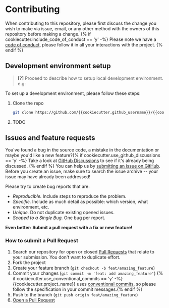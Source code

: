 # Contributing

When contributing to this repository, please first discuss the change you wish to make via issue, email, or any other method with the owners of this repository before making a change.
{% if cookiecutter.include_code_of_conduct == 'y' -%}
Please note we have a [code of conduct](CODE_OF_CONDUCT.md), please follow it in all your interactions with the project.
{% endif %}
## Development environment setup

> **[?]**
> Proceed to describe how to setup local development environment.
> e.g:

To set up a development environment, please follow these steps:

1. Clone the repo

   ```sh
   git clone https://github.com/{{cookiecutter.github_username}}/{{cookiecutter.repo_slug}}
   ```

2. TODO

## Issues and feature requests

You've found a bug in the source code, a mistake in the documentation or maybe you'd like a new feature?{% if cookiecutter.use_github_discussions == 'y' -%} Take a look at [GitHub Discussions](https://github.com/{{cookiecutter.github_username}}/{{cookiecutter.repo_slug}}/discussions) to see if it's already being discussed. {% endif %} You can help us by [submitting an issue on GitHub](https://github.com/{{cookiecutter.github_username}}/{{cookiecutter.repo_slug}}/issues). Before you create an issue, make sure to search the issue archive -- your issue may have already been addressed!

Please try to create bug reports that are:

- _Reproducible._ Include steps to reproduce the problem.
- _Specific._ Include as much detail as possible: which version, what environment, etc.
- _Unique._ Do not duplicate existing opened issues.
- _Scoped to a Single Bug._ One bug per report.

**Even better: Submit a pull request with a fix or new feature!**

### How to submit a Pull Request

1. Search our repository for open or closed
[Pull Requests](https://github.com/{{cookiecutter.github_username}}/{{cookiecutter.repo_slug}}/pulls)
that relate to your submission. You don't want to duplicate effort.
2. Fork the project
3. Create your feature branch (`git checkout -b feat/amazing_feature`)
4. Commit your changes (`git commit -m 'feat: add amazing_feature'`) {% if cookiecutter.use_conventional_commits == 'y' -%}
{{cookiecutter.project_name}} uses [conventional commits](https://www.conventionalcommits.org), so please follow the specification in your commit messages.{% endif %}
5. Push to the branch (`git push origin feat/amazing_feature`)
6. [Open a Pull Request](https://github.com/{{cookiecutter.github_username}}/{{cookiecutter.repo_slug}}/compare?expand=1)
